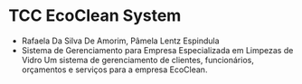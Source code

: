 # TCC EcoClean System 
- Rafaela Da Silva De Amorim, Pâmela Lentz Espindula
- Sistema de Gerenciamento para Empresa Especializada em Limpezas de Vidro
Um sistema de gerenciamento de clientes, funcionários, orçamentos e serviços para a empresa EcoClean.
 
